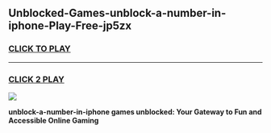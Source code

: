 
## Unblocked-Games-unblock-a-number-in-iphone-Play-Free-jp5zx
<h3>
<a href="https://premium76.site?title=unblock-a-number-in-iphone&ref=21A">CLICK TO PLAY</a></h3>
<hr>

<h3>
<a href="https://premium76.site?title=unblock-a-number-in-iphone&ref=21A">CLICK 2 PLAY</a>
  
</h3>

<a href="https://premium76.site?title=unblock-a-number-in-iphone&ref=21A"><img src="https://clearcache.store/games.png"></a>


**unblock-a-number-in-iphone games unblocked: Your Gateway to Fun and Accessible Online Gaming**
